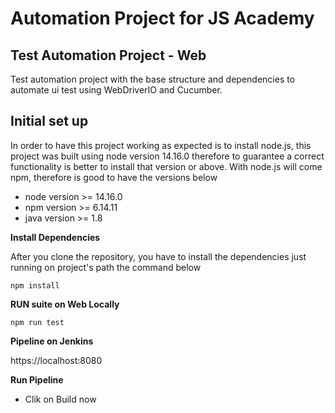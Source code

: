 # Automation Project for JS Academy

 ## Test Automation Project - Web
 
Test automation project with the base structure and dependencies to automate ui test using WebDriverIO and Cucumber.
 
 ## Initial set up
 
In order to have this project working as expected is to install node.js, this project was built using node version 14.16.0 therefore to guarantee a correct functionality is better to install that version or above. With node.js will come npm, therefore is good to have the versions below

 - node version >= 14.16.0
 - npm version  >= 6.14.11
 - java version >= 1.8
 
**Install Dependencies**
 
 After you clone the repository, you have to install the dependencies just running on project's path the command below
 
 `npm install`

**RUN suite on Web Locally**

`npm run test` 

**Pipeline on Jenkins**

https://localhost:8080

**Run Pipeline**
- Clik on Build now